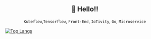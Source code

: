 <div align=center>
  
## 👋 Hello!!<br />
`Kubeflow`,`Tensorflow`, `Front-End`, `IoTivity`, `Go`, `Microservice`
<br />

</div>

[![Top Langs](https://github-readme-stats.vercel.app/api/top-langs/?username=GloryKim&layout=compact)](https://github.com/anuraghazra/github-readme-stats)
